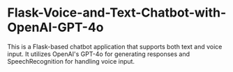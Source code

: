 # Flask-Voice-and-Text-Chatbot-with-OpenAI-GPT-4o
This is a Flask-based chatbot application that supports both text and voice input. It utilizes OpenAI's GPT-4o for generating responses and SpeechRecognition for handling voice input.
